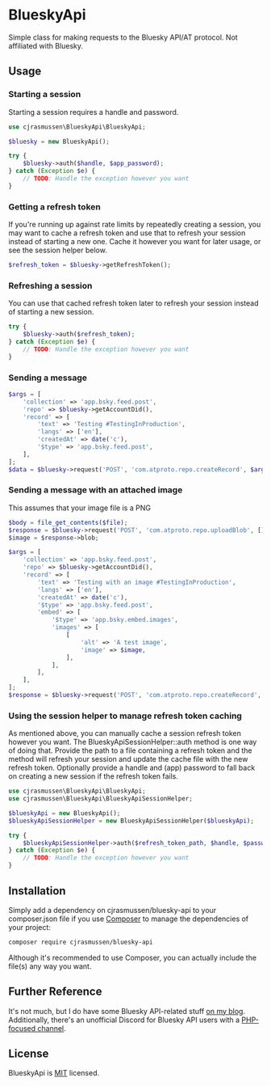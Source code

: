 # BlueskyApi

Simple class for making requests to the Bluesky API/AT protocol.  Not affiliated with Bluesky.

## Usage

### Starting a session

Starting a session requires a handle and password.

```php
use cjrasmussen\BlueskyApi\BlueskyApi;

$bluesky = new BlueskyApi();

try {
    $bluesky->auth($handle, $app_password);
} catch (Exception $e) {
    // TODO: Handle the exception however you want
}
```

### Getting a refresh token

If you're running up against rate limits by repeatedly creating a session, you may want to cache a refresh token and use that to refresh your session instead of starting a new one.  Cache it however you want for later usage, or see the session helper below.

```php
$refresh_token = $bluesky->getRefreshToken();
```

### Refreshing a session

You can use that cached refresh token later to refresh your session instead of starting a new session.

```php
try {
    $bluesky->auth($refresh_token);
} catch (Exception $e) {
    // TODO: Handle the exception however you want
}
```

### Sending a message

```php
$args = [
	'collection' => 'app.bsky.feed.post',
	'repo' => $bluesky->getAccountDid(),
	'record' => [
		'text' => 'Testing #TestingInProduction',
		'langs' => ['en'],
		'createdAt' => date('c'),
		'$type' => 'app.bsky.feed.post',
	],
];
$data = $bluesky->request('POST', 'com.atproto.repo.createRecord', $args);
```

### Sending a message with an attached image

This assumes that your image file is a PNG

```php
$body = file_get_contents($file);
$response = $bluesky->request('POST', 'com.atproto.repo.uploadBlob', [], $body, 'image/png');
$image = $response->blob;

$args = [
	'collection' => 'app.bsky.feed.post',
	'repo' => $bluesky->getAccountDid(),
	'record' => [
		'text' => 'Testing with an image #TestingInProduction',
		'langs' => ['en'],
		'createdAt' => date('c'),
		'$type' => 'app.bsky.feed.post',
		'embed' => [
			'$type' => 'app.bsky.embed.images',
			'images' => [
				[
					'alt' => 'A test image',
					'image' => $image,
				],
			],
		],
	],
];
$response = $bluesky->request('POST', 'com.atproto.repo.createRecord', $args);
```

### Using the session helper to manage refresh token caching

As mentioned above, you can manually cache a session refresh token however you want. The BlueskyApiSessionHelper::auth method is one way of doing that. Provide the path to a file containing a refresh token and the method will refresh your session and update the cache file with the new refresh token. Optionally provide a handle and (app) password to fall back on creating a new session if the refresh token fails.

```php
use cjrasmussen\BlueskyApi\BlueskyApi;
use cjrasmussen\BlueskyApi\BlueskyApiSessionHelper;

$blueskyApi = new BlueskyApi();
$blueskyApiSessionHelper = new BlueskyApiSessionHelper($blueskyApi);

try {
    $blueskyApiSessionHelper->auth($refresh_token_path, $handle, $password);
} catch (Exception $e) {
    // TODO: Handle the exception however you want
}
```


## Installation

Simply add a dependency on cjrasmussen/bluesky-api to your composer.json file if you use [Composer](https://getcomposer.org/) to manage the dependencies of your project:

```sh
composer require cjrasmussen/bluesky-api
```

Although it's recommended to use Composer, you can actually include the file(s) any way you want.

## Further Reference

It's not much, but I do have some Bluesky API-related stuff [on my blog](https://cjr.dev/?s=bluesky). Additionally, there's an unofficial Discord for Bluesky API users with a [PHP-focused channel](https://discord.com/channels/1097580399187738645/1100721113702608999).

## License

BlueskyApi is [MIT](http://opensource.org/licenses/MIT) licensed.